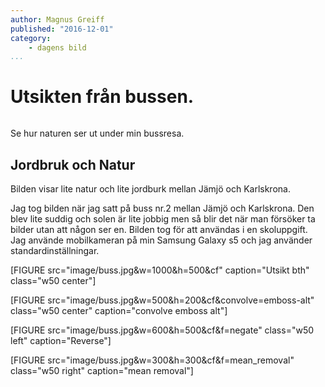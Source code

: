 ```yaml
---
author: Magnus Greiff
published: "2016-12-01"
category:
    - dagens bild
...
```

Utsikten från bussen.
==================================

<figure class="figure right">
<a href="image/buss.jpg"><img src="image/buss.jpg?w=200&h=150&a=0,20,20,50&cf" alt=""/></a>

</figure>

Se hur naturen ser ut under min bussresa.


<!--more-->

Jordbruk och Natur
-----------------------

Bilden visar lite natur och lite jordburk mellan Jämjö och Karlskrona.

Jag tog bilden när jag satt på buss nr.2 mellan Jämjö och Karlskrona. Den blev lite suddig och solen är lite
jobbig men så blir det när man försöker ta bilder utan att någon ser en. Bilden tog för att användas i en
skoluppgift. Jag använde mobilkameran på min Samsung Galaxy s5 och jag använder standardinställningar. 


[FIGURE src="image/buss.jpg&w=1000&h=500&cf" caption="Utsikt bth" class="w50 center"]

[FIGURE src="image/buss.jpg&w=500&h=200&cf&convolve=emboss-alt" class="w50 center" caption="convolve emboss alt"]

[FIGURE src="image/buss.jpg&w=600&h=500&cf&f=negate" class="w50 left" caption="Reverse"]

[FIGURE src="image/buss.jpg&w=300&h=300&cf&f=mean_removal" class="w50 right" caption="mean removal"]
